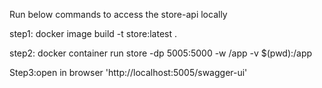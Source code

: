 Run below commands to access the store-api locally

step1: 
docker image build -t store:latest .

step2:
docker container run store -dp 5005:5000 -w /app -v $(pwd):/app

Step3:open in browser
'http://localhost:5005/swagger-ui'